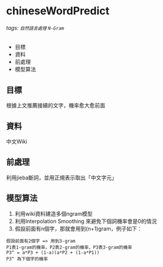 # chineseWordPredict

###### tags: `自然語言處理` `N-Gram`

* 目標
* 資料
* 前處理
* 模型算法

目標
---
根據上文推薦接續的文字，機率愈大愈前面

資料
---
中文Wiki

前處理
---
利用jieba斷詞，並用正規表示取出「中文字元」

模型算法
---
1. 利用wiki資料建造多個ngram模型
2. 利用Interpolation Smoothing 來避免下個詞機率會是0的情況
3. 假設前面有n個字，那就會用到(n+1)gram，例子如下：
```
假設前面有2個字 => 用到3-gram
P1表1-gram的機率，P2表2-gram的機率，P3表3-gram的機率
P3^ = a*P3 + (1-a)(a*P2 + (1-a*P1))
P3^ 為下個字的機率
```
